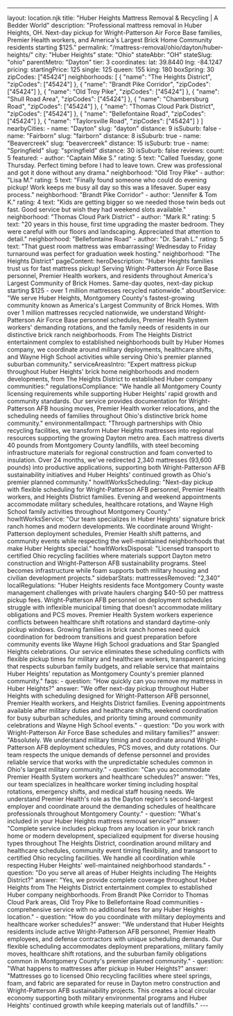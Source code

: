 ---
layout: location.njk
title: "Huber Heights Mattress Removal & Recycling | A Bedder World"
description: "Professional mattress removal in Huber Heights, OH. Next-day pickup for Wright-Patterson Air Force Base families, Premier Health workers, and America's Largest Brick Home Community residents starting $125."
permalink: "/mattress-removal/ohio/dayton/huber-heights/"
city: "Huber Heights" state: "Ohio" stateAbbr: "OH" stateSlug: "ohio" parentMetro: "Dayton" tier: 3 coordinates: lat: 39.8440 lng: -84.1247 pricing: startingPrice: 125 single: 125 queen: 155 king: 180 boxSpring: 30 zipCodes: ["45424"] neighborhoods: [ { "name": "The Heights District", "zipCodes": ["45424"] }, { "name": "Brandt Pike Corridor", "zipCodes": ["45424"] }, { "name": "Old Troy Pike", "zipCodes": ["45424"] }, { "name": "Shull Road Area", "zipCodes": ["45424"] }, { "name": "Chambersburg Road", "zipCodes": ["45424"] }, { "name": "Thomas Cloud Park District", "zipCodes": ["45424"] }, { "name": "Bellefontaine Road", "zipCodes": ["45424"] }, { "name": "Taylorsville Road", "zipCodes": ["45424"] } ] nearbyCities: - name: "Dayton" slug: "dayton" distance: 9 isSuburb: false - name: "Fairborn" slug: "fairborn" distance: 8 isSuburb: true - name: "Beavercreek" slug: "beavercreek" distance: 15 isSuburb: true - name: "Springfield" slug: "springfield" distance: 30 isSuburb: false reviews: count: 5 featured: - author: "Captain Mike S." rating: 5 text: "Called Tuesday, gone Thursday. Perfect timing before I had to leave town. Crew was professional and got it done without any drama." neighborhood: "Old Troy Pike" - author: "Lisa M." rating: 5 text: "Finally found someone who could do evening pickup! Work keeps me busy all day so this was a lifesaver. Super easy process." neighborhood: "Brandt Pike Corridor" - author: "Jennifer & Tom K." rating: 4 text: "Kids are getting bigger so we needed those twin beds out fast. Good service but wish they had weekend slots available." neighborhood: "Thomas Cloud Park District" - author: "Mark R." rating: 5 text: "20 years in this house, first time upgrading the master bedroom. They were careful with our floors and landscaping. Appreciated that attention to detail." neighborhood: "Bellefontaine Road" - author: "Dr. Sarah L." rating: 5 text: "That guest room mattress was embarrassing! Wednesday to Friday turnaround was perfect for graduation week hosting." neighborhood: "The Heights District" pageContent: heroDescription: "Huber Heights families trust us for fast mattress pickup! Serving Wright-Patterson Air Force Base personnel, Premier Health workers, and residents throughout America's Largest Community of Brick Homes. Same-day quotes, next-day pickup starting $125 - over 1 million mattresses recycled nationwide." aboutService: "We serve Huber Heights, Montgomery County's fastest-growing community known as America's Largest Community of Brick Homes. With over 1 million mattresses recycled nationwide, we understand Wright-Patterson Air Force Base personnel schedules, Premier Health System workers' demanding rotations, and the family needs of residents in our distinctive brick ranch neighborhoods. From The Heights District entertainment complex to established neighborhoods built by Huber Homes company, we coordinate around military deployments, healthcare shifts, and Wayne High School activities while serving Ohio's premier planned suburban community." serviceAreasIntro: "Expert mattress pickup throughout Huber Heights' brick home neighborhoods and modern developments, from The Heights District to established Huber company communities:" regulationsCompliance: "We handle all Montgomery County licensing requirements while supporting Huber Heights' rapid growth and community standards. Our service provides documentation for Wright-Patterson AFB housing moves, Premier Health worker relocations, and the scheduling needs of families throughout Ohio's distinctive brick home community." environmentalImpact: "Through partnerships with Ohio recycling facilities, we transform Huber Heights mattresses into regional resources supporting the growing Dayton metro area. Each mattress diverts 40 pounds from Montgomery County landfills, with steel becoming infrastructure materials for regional construction and foam converted to insulation. Over 24 months, we've redirected 2,340 mattresses (93,600 pounds) into productive applications, supporting both Wright-Patterson AFB sustainability initiatives and Huber Heights' continued growth as Ohio's premier planned community." howItWorksScheduling: "Next-day pickup with flexible scheduling for Wright-Patterson AFB personnel, Premier Health workers, and Heights District families. Evening and weekend appointments accommodate military schedules, healthcare rotations, and Wayne High School family activities throughout Montgomery County." howItWorksService: "Our team specializes in Huber Heights' signature brick ranch homes and modern developments. We coordinate around Wright-Patterson deployment schedules, Premier Health shift patterns, and community events while respecting the well-maintained neighborhoods that make Huber Heights special." howItWorksDisposal: "Licensed transport to certified Ohio recycling facilities where materials support Dayton metro construction and Wright-Patterson AFB sustainability programs. Steel becomes infrastructure while foam supports both military housing and civilian development projects." sidebarStats: mattressesRemoved: "2,340" localRegulations: "Huber Heights residents face Montgomery County waste management challenges with private haulers charging $40-50 per mattress pickup fees. Wright-Patterson AFB personnel on deployment schedules struggle with inflexible municipal timing that doesn't accommodate military obligations and PCS moves. Premier Health System workers experience conflicts between healthcare shift rotations and standard daytime-only pickup windows. Growing families in brick ranch homes need quick coordination for bedroom transitions and guest preparation before community events like Wayne High School graduations and Star Spangled Heights celebrations. Our service eliminates these scheduling conflicts with flexible pickup times for military and healthcare workers, transparent pricing that respects suburban family budgets, and reliable service that maintains Huber Heights' reputation as Montgomery County's premier planned community." faqs: - question: "How quickly can you remove my mattress in Huber Heights?" answer: "We offer next-day pickup throughout Huber Heights with scheduling designed for Wright-Patterson AFB personnel, Premier Health workers, and Heights District families. Evening appointments available after military duties and healthcare shifts, weekend coordination for busy suburban schedules, and priority timing around community celebrations and Wayne High School events." - question: "Do you work with Wright-Patterson Air Force Base schedules and military families?" answer: "Absolutely. We understand military timing and coordinate around Wright-Patterson AFB deployment schedules, PCS moves, and duty rotations. Our team respects the unique demands of defense personnel and provides reliable service that works with the unpredictable schedules common in Ohio's largest military community." - question: "Can you accommodate Premier Health System workers and healthcare schedules?" answer: "Yes, our team specializes in healthcare worker timing including hospital rotations, emergency shifts, and medical staff housing needs. We understand Premier Health's role as the Dayton region's second-largest employer and coordinate around the demanding schedules of healthcare professionals throughout Montgomery County." - question: "What's included in your Huber Heights mattress removal service?" answer: "Complete service includes pickup from any location in your brick ranch home or modern development, specialized equipment for diverse housing types throughout The Heights District, coordination around military and healthcare schedules, community event timing flexibility, and transport to certified Ohio recycling facilities. We handle all coordination while respecting Huber Heights' well-maintained neighborhood standards." - question: "Do you serve all areas of Huber Heights including The Heights District?" answer: "Yes, we provide complete coverage throughout Huber Heights from The Heights District entertainment complex to established Huber company neighborhoods. From Brandt Pike Corridor to Thomas Cloud Park areas, Old Troy Pike to Bellefontaine Road communities - comprehensive service with no additional fees for any Huber Heights location." - question: "How do you coordinate with military deployments and healthcare worker schedules?" answer: "We understand that Huber Heights residents include active Wright-Patterson AFB personnel, Premier Health employees, and defense contractors with unique scheduling demands. Our flexible scheduling accommodates deployment preparations, military family moves, healthcare shift rotations, and the suburban family obligations common in Montgomery County's premier planned community." - question: "What happens to mattresses after pickup in Huber Heights?" answer: "Mattresses go to licensed Ohio recycling facilities where steel springs, foam, and fabric are separated for reuse in Dayton metro construction and Wright-Patterson AFB sustainability projects. This creates a local circular economy supporting both military environmental programs and Huber Heights' continued growth while keeping materials out of landfills." ---